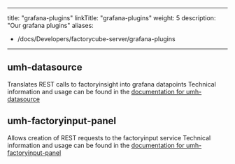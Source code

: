
---
title: "grafana-plugins"
linkTitle: "grafana-plugins"
weight: 5 
description: "Our grafana plugins"
aliases:
  - /docs/Developers/factorycube-server/grafana-plugins
---

## umh-datasource

Translates REST calls to factoryinsight into grafana datapoints
Technical information and usage can be found in the [documentation for umh-datasource](umh-datasource)

## umh-factoryinput-panel

Allows creation of REST requests to the factoryinput service
Technical information and usage can be found in the [documentation for umh-factoryinput-panel](umh-factoryinput-panel)
